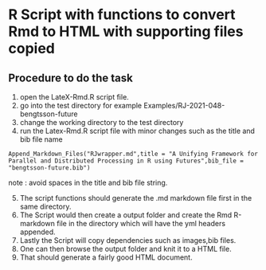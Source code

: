 # R Script with functions to convert Rmd to HTML with supporting files copied

## Procedure to do the task 
1. open the LateX-Rmd.R script file.
2. go into the test directory for example Examples/RJ-2021-048-bengtsson-future 
3. change the working directory to the test directory
4. run the Latex-Rmd.R script file with minor changes such as the title and bib file name 
 ```
 Append_Markdown_Files("RJwrapper.md",title = "A Unifying Framework for Parallel and Distributed Processing in R using Futures",bib_file = "bengtsson-future.bib")
 ```


note : avoid spaces in the title and bib file string.

5. The script functions should generate the .md markdown file first in the same directory.
6. The Script would then create a output folder and create the Rmd R-markdown file in the directory which will have the yml headers appended.
7. Lastly the Script will copy dependencies such as images,bib files.
8. One can then browse the output folder and knit it to a HTML file.
9. That should generate a fairly good HTML document.